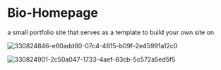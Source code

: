 # Bio-Homepage
a small portfolio site that serves as a template to build your own site on


![330824846-e60add60-07c4-4815-b09f-2e45991a12c0](https://github.com/Gerald-Ha/Bio-Homepage/assets/53166232/e9b7c377-c3d0-4f6e-94fe-07cb64369efb)

![330824901-2c50a047-1733-4aef-83cb-5c572a5ed5f5](https://github.com/Gerald-Ha/Bio-Homepage/assets/53166232/ab9db8a8-673b-4da3-9a09-62440eab33e1)
